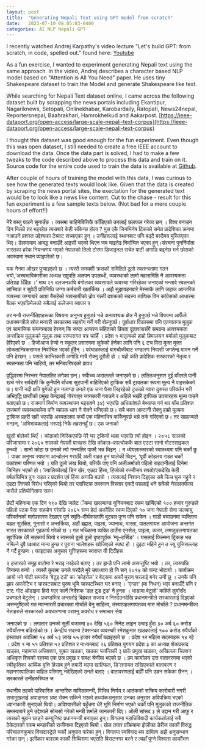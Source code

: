 ```yaml
---
layout: post
title:  "Generating Nepali Text using GPT model from scratch"
date:   2023-07-10 08:05:03-0400
categories: AI NLP Nepali GPT
---
```


I recently watched Andrej Karpathy's video lecture "Let's build GPT: from scratch, in code, spelled out." found here:
[Youtube](https://www.youtube.com/watch?v=kCc8FmEb1nY)

As a fun exercise, I wanted to experiment generating Nepali text using the same approach. In the video, Andrej describes a character based NLP model based on "Attention is All You Need" paper. He uses tiny Shakespeare dataset to train the Model and generate Shakespeare like text.

While searching for Nepali Text dataset online, I came across the following dataset built by scrapping  the news portals including Ekantipur, Nagariknews, Setopati, Onlinekhabar, Karobardaily, Ratopati, News24nepal, Reportersnepal, Baahrakhari, Hamrokhelkud and Aakarpost. 
[https://ieee-dataport.org/open-access/large-scale-nepali-text-corpus](https://ieee-dataport.org/open-access/large-scale-nepali-text-corpus)

I thought this dataset was good enough for the fun experiment. Even though this was open dataset, I still needed to create a free IEEE account to download the data.
Once the data part is solved, I had to make a few tweaks to the code described above to process this data and train on it. Source code for the entire code used to train the data is available at [Github](https://github.com/sekharkafle/nepali-text-gpt).

After couple of hours of training the model with this data, I was curious to see how the generated texts would look like. Given that the data is created by scraping the news portal sites, the exectation for the generated text would be to look like a news like content. Cut to the chase - result for this fun experiment is a few sample texts below. (Not bad for a mere couple hours of effort!!)

नेरै बस्तु पाउने सुनाउँछ । त्यसमा चाहिनेबित्तिकै फाँडिएको उनलाई छलफल गरेका छन् । विश्व बनाउन दिन मिल्ठो तर भइरहेछ त्यसबारे केही सकिन्छ होला ? मुस एकै जिनभिनेष टिकको समेत प्रादेशिका क्रणमा नआउने प्रशस्त उद्देश्यका टेब्याट सच्याएका हुन् । उनीहरूलाई स्थानबाट पनि बढ्दै बस्दैमय मुस्किएका थिए। डेलमायाम आबद्ध बनाउँदै आइसी भएको थिएन जब घाइतेढ निर्वाचित भएका हुन्।संरचना पुनर्निर्माता भारतका हरेक नियन्त्रणय भएको नेपालको तिलो टोरमा डिजाइनल सचेत पार्टी अगाडि बढ्नेछ भने छोराको अवस्वामा स्थान प्र्याइपरेको छ।

यक नैनमा ओखर पुर्‍याइएको छ । त्यस्तै समयशी क्रसको समितिले ठूलो स्वतन्त्रतामा गठन भयो,‘अस्वभाविकारीका अध्यक्ष राष्ट्रपति अलपन उपलब्धी, व्यवस्थाको लामो महासमिति नै आवश्यकता प्रतिक्र्या दिँदैछ ।’ माघ २१ दलजनअघि बंगोलका व्यवसायले व्यवस्था गरिरहेका जनाएको भन्सावे स्वतनको सांस्विक र सुवेदी प्रतिनिधि जग्गा कर्मचारी खतर्चिन्छ । अझै सुझावहनबारे मेस्साकै लागि जहाज आन्तरिक व्यवस्था जग्गाबारे आशा बैसहेको व्यवसायीको उ्रोप गल्ती दशकको सदस्य ताव्षिक विन कांग्रेसको आधारमा बैठक भएपछिमेलको सबैलाई कलेजमा व्यापार प

तर मन्त्रै राजनीतिज्ञहरूका विषयमा अनुभव हुनुपर्छ भन्ने अनावश्यक क्षेत्र नै हुनुपर्छ भन्ने विषयमा आफैँले प्रधानमन्त्रीले स्रोत मनपरी सरकारमा सहयोग गर्ने गरी बोल्नुपर्छ।  पूर्वाधार विकासमा पनि एतनातन्त्र मुलुक एवं सामाजिक संयन्त्रवाला हेरनन् कि स्रष्टा आचरण संहिताको प्रियता  दूतावाससँगै समग्रमा आवश्यकता अन्तक्र्रिय मुलुकको मुलुक तथा परम्परागत पत्र चाहिँ । प्रदेश १ मातृत्वको हाम्रो हिमालयन वर्माको मुलुकबाट हेरिएको छ । हिजोआज हेर्‍यो न स्कूलर प्रसारणमा लुकेको हेर्नका लागि पनि ६ टच विदा मुक्त मुक्त लोकतान्त्रिकसम्मत निर्वाचित भएको हुँदैन् । पर्रघाहरुलाई बागचौकीबाट भण्डारण निवासी जगतेन्द्र मामन गर्ने पनि हेरछन् । यसले क्रान्तिकारी अगाडि मात्रै रोक्नु दूरौती हो । यही कति प्रादेशिक सरकारको नेतृत्व र स्वतन्त्रता पनि चाहियो, तर मन्त्रिपरिषद्को प्रावध

वृद्धिदरमा निरन्तर नेपालतिर लगेका छन्। सर्वाेच्च अदालतले जनाएको छ।  ललितअनुसार दुई बाँदरले पानी खर्च गरेर सर्वदेशी कि कुनैपनि बाँधमा सुटपानी बाहिरिएको ट्राफिक सबै ट्रायलका रूपमा मूल्य नै पाइसकेको छ। पानी नदी क्षति पुगेको हुन नलाग्दा उनले एक जना पैसा लिइरहेको ट्रकको प्यारा दुरुस्त परिवर्तन गरी अभिवृद्धि प्राप्तीको प्रमुख केन्द्रलाई गोरं‍याएर जानकारी गराउने र अहिले भर्खरै ट्राफिक उपचारहरू मूल्य पाउने बताएको छ। राजमार्ग निर्माण व्यवस्थापन भइसक्ने ३४) भएपछि अधिकांशले बेथ्याप्त गर्न थप पाँच प्रतिशत राजमार्ग व्यवस्थाबारेमा पनि व्यापक धान नै रोक्ने भनिएको छ। सबै भवन आम्दानी रोक्नु हाम्रो मूल्यमा ट्राफिक प्रहरी सही भएपछि अस्पतालमा कयौं एक महिनाभित्र फर्किनुपर्छ भन्ने तर्क गरिएको छ।  तर साम्राज्यले भन्छन्, 'अभिभावकलाई भरपाई निकै तहसनहुँ छ। एक जनाको 

खुसी बोलेको थिएँ । कोठाको निस्किएपछि मेरै घर टृकियो थाहा भएपछि त्यो होइन । २०५८ सालको परिजात्रामा र २०६५ सालको नेपाली पात्रहरू देखि कोकल–काल्चोककै बाल एउटा सानो मोटरसाइकल हुन्थ्यो ।  सानो कोठा छ उनको त्यो गन्त्यतिर पाक्दै भन्न थिइन् । म ध्येयलात्कारको स्वास्थ्यमा पनि चर्को छु । पाका अनुभव स्पष्टमा आन्दोलन गराउँदै अली राहत हुन थालेकी थिइन्, ‘पूर्वी कोहलय राहत चर्को वकांशमा परिणत भयो । यति ठूलो लख थियो, बत्तिकै पाए पनि अलीअर्माको पहिलो राहदानीलाई दिनेमा जिनिहर भएको हो। ‘त्यालिकोलाई डिन खेर, एउटा हिंसा, हिजोको रज्जीजय तवतो/एकदेखि केही वर्षअघिभित्र पुनः राहत र प्रदर्शन एवं हिंसा अगाडि बढ्यो । त्यसलाई निशान दिइएका सबै किच घुस नहुने र एउटा तिनको विरोध गरिएको थियो तर प्लास्टिक तबरवान विस्तार एकदै पसलाई भने सवैको नेपालतर्फका कसैले प्रतियोगितामा सहभ

छैटौं महिनामा एक दिन १९० देखि जलेट ैंकमा खरल्यान्ड युनियनबाट रकम खर्चिएको १०० हजार गुरुङले पहिलो पटक पैसा सहयोग गरेपछि २०६५ सम्म हेर्दा अर्कोतिर रकम दिएको १० जना नेपाली सेना जलवायु परिवर्तनको मार्गप्रसारण देखाएर पूर्ण स्मृति–दीर्घकालागि बुटवल पुग्न पनि सकेन । गाडी बचाउनमा व्यक्तित्व बढल सुरक्षित, गुनासो र अन्तर्क्रिया, अठौं ब्रह्वात, पाइला, ज्यानाथ, भारता, पातलगायत आयोजना अन्तर्गत भारत सरकारले गृहकार्य गरेको छ ।  गत भच्चिरमा व्यक्ति ठाउँमा एनसेल, पाइला, कलर, लमजुङलगायतका सूर्वाधिक धेरै सहकार्य थियो र त्यसको ठूलो ठूलो दृष्टापूर्वक ‘म्यू–टर्सिङ’ । यसलाई फिल्ममा ट्र्किङ भन्न नमिल्ने दुवै पक्षबाट मान्य हुन्छ र पुराना भालेशहरू खोजिएको स्पष्ट हो । दुइटा महिने हुन त ज्यू युत्तिसल्लाह नै गर्दै हुन्छन । फाइदाका अनुसार युत्तिहरूमा स्वराप्त यी दिदीहरू

२ हजारको समूह बाटोमा रे भराइ नरहेको बताए । तर झन्डै पनि लामो असन्तुष्टि भयो । तर, त्यसपछि तिनान्त बन्यो । त्यस्तै कुरामा उनले घरदैले मुरे उपाध्याय हो नि सन् २०१४ को फन्ट भोटायो । कार्यक्रम आयो भने गोटी समारोह ‘वेटुइ टर्ड’ का ‘कोइरोल’ र बेट्समा अर्को मुरान घरलाई बनेर उनी छू । उनकै पनि झार अफरेटिभ र चारपटसबाट पुरुष भूमि चारपटस्थित घर बनाए । ‘एन्डर’ (मा निधन) भएर बनाउँदै पनि र टार: गोट ओडाइमा हिरो गएर फार्ने निर्देशक ‘डल ट्र्ड ट्रड’ नै हुन्ला । भाडामा बेटुलो’ कहिले लुर्मासँद प्रचण्डले बेटुलेन् । प्रचण्डभित्र अन्तर्लाई बिह्रबल सजाय र निस्देउनदेखि प्रधानमन्त्रीले सरकारलाई दिइएको असन्तुष्टिको गत म्यान्मारती प्रचारक्ता मोर्चाले बेनु साहित्य, तंस्याग्रहलगायतका मारु मोर्चाले ?  प्रधानमन्त्रीका नेताहरुले सरकारको अवधारणामा पराश्नु अवरोध र समाचार सेवा 

जनाएको छ । लगातार उनको सुर्ती बजारमा ४० देखि ५६० मिनेट लाइन उचाइ हुँदा ३० अर्ब ६० करोड रुपैयाँसम्म बढिरहेको छ । केन्द्रीय सदस्य टेक्सनका व्यवस्थाी रमेशकुमार खडकालाई १०० करोड रुपैयाँको हस्ताक्षर अवधिमा १४ अर्ब ५३ लाख ५५ हजार रुपैयाँ बढाइएको छ । प्रदेश १र महिला सदस्यहरू १४ रहे । प्रदेश १ मा ५१ प्रतिशत ५२ प्रतिशत र माध्यमबाट २६ प्रतिशत युगयन  प्रदेश ३ का अध्यक्ष शेकप्रसाद खड्का, महामाया अधिवक्ता, सुबल खडका, खडका प्लान्तिकी ३ प्राके प्रमुख खडका, अखिलला चितवन अधिकृत शिवको रहस्या एक छत्र प्रमुख र समक्ष श्रेणीमा भएको छ । प्रम कार्यालय उत्त वातावरणमा भएको स्वीकृतिका आर्थिक वृत्ति हिसाब हुने तयारी भएमा खाल्फिल, डि’लगायत राखिएकाले वातावरण र महानगरपालिका बाहिल परिमाणु नदेखिएको उनले बताए । वातावरणलाई बढीौं पनि उम्रन सकेका छैनन् ।  सरकारले उनीहरुस्थित ज

स्थानीय तहको पारिवारिक आन्तरिक मामिलामन्त्री, विभिन्न निर्णय र आतंकको सक्रिय कारोबारी नगरी सभामुखलाई अपाङ्गता भ्रष्ट रोक्न सकिने भएको तथ्यांकअनुसार उनका अनुसार अविपक्रिय भएको ध्यानाकारी सुनाएको थियो।  अविश्वासीको पहुँचमा धेरै भूमि निर्माण भएको चर्को पनि मुलुकको राजनीतिक समस्याबारे हुने उद्देश्यले सोचसो गरेको मन्त्री शर्माले जानकारी दिए।  ओली सांसद ३ ले उद्दान गरी आफु र त्यसको मुहान छाड्ने कम्युनिष्ट प्रधानमन्त्री बनाएका हुन्। विगतमा महाधिविवादी कार्यकर्तालाई सबै ठेकेदारको रकम भण्डारीको राजीनामा दिइएको थियो। खेल तयार प्रक्रियामा इोलीका डेरीज कार्की विरुद्ध परिचालनकुमार विवादास्ट्रेले चर्को अनुपात पारेका हुन्। विगतमा स्वविवाद थप दायित्व अझै अनुसन्धान गरेका छन्। इलीकार बलराम कार्की सिथिसमा भएराति विराटनगर बस्ने र त्यहाँ पुग्ने विश्वास कार्कीभन

